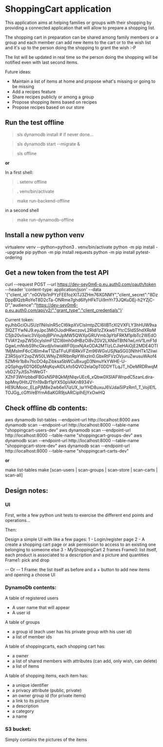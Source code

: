 # ShoppingCart application
This application aims at helping families or groups with their shopping by providing a connected application that will allow to prepare a shopping list.

The shopping cart in preparation can be shared among family members or a group and each member can add new items to the cart or to the wish list and it's up to the person doing the shopping to grant the wish :-P

The list will be updated in real time so the person doing the shopping will be notified even with last second items.

Future ideas:
 - Maintain a list of items at home and propose what's missing or going to be missing
 - Add a recipes feature
 - Share recipes publicly or among a group
 - Propose shopping items based on recipes
 - Propose recipes based on our store

## Run the test offline

> sls dynamodb install # if never done...

> sls dynamodb start --migrate &

> sls offline

**or**

In a first shell:
> . setenv offline

> . venv/bin/activate

> make run-backend-offline

in a second shell
> make run-dynamodb-offline


## Install a new python venv
virtualenv venv --python=python3
. venv/bin/activate
python -m pip install --upgrade pip
python -m pip install requests
python -m pip install pytest-ordering

## Get a new token from the test API
curl --request POST   --url https://dev-sey0m6-p.eu.auth0.com/oauth/token   --header 'content-type: application/json'   --data '{"client_id":"n0OVbi1nPYzFEEfozXlTJ3ZHm76XGNMY","client_secret":"8DzDppBlQzbRoYeT8D2cTa-ONRme7ghd6IfyHFkTUi9mYr73JQKuDEj-h2YZjC-D","audience":"https://dev-sey0m6-p.eu.auth0.com/api/v2/","grant_type":"client_credentials"}'


Current token:
eyJhbGciOiJSUzI1NiIsInR5cCI6IkpXVCIsImtpZCI6IlBTcXI2VXFLY3hHUW9xa3lQZTYwNiJ9.eyJpc3MiOiJodHRwczovL2Rldi1zZXkwbTYtcC5ldS5hdXRoMC5jb20vIiwic3ViIjoibjBPVmJpMW5QWXpGRUVmb3pYbFRKM1pIbTc2WEdOTVlAY2xpZW50cyIsImF1ZCI6Imh0dHBzOi8vZGV2LXNleTBtNi1wLmV1LmF1dGgwLmNvbS9hcGkvdjIvIiwiaWF0IjoxNjAxODA2MTIzLCJleHAiOjE2MDE4OTI1MjMsImF6cCI6Im4wT1ZiaTFuUFl6RkVFZm96WGxUSjNaSG03NlhHTk1ZIiwiZ3R5IjoiY2xpZW50LWNyZWRlbnRpYWxzIn0.GbxRtFVzOVjuruZwusuWAof45ZMHlr1b8v7ticDO4pZibksa5bWCuBxugD3NmuYkYWHE-U-zQSphgy6D1Q6DpMqKqvAIDLkfo5QVO2elaOpT0DDYTLqJT_hDeMRDRwqMvbD27yJtSs7nWeGT-XZhF3WHzbbdFBGsN5P8QkMjtNIqvUEc6_xQbw0XSIAFWnpdC5zanLdira-bpMny0HItJ2Yn19xBrf1pYX50pVAKn8934V-HE9UMooc_ELpPjM8e2wb6e17izUX_lsrYHD8uxuJ6VJdai5IPzRm1_T_VojIEfLTOJGg_cGftVeBYrnA6aKGR9jsARCipIhEjYxOwHQ

## Check offline db contents:
aws dynamodb list-tables --endpoint-url http://localhost:8000
aws dynamodb scan --endpoint-url http://localhost:8000 --table-name "shoppingcart-users-dev"
aws dynamodb scan --endpoint-url http://localhost:8000 --table-name "shoppingcart-groups-dev"
aws dynamodb scan --endpoint-url http://localhost:8000 --table-name "shoppingcart-store-dev"
aws dynamodb scan --endpoint-url http://localhost:8000 --table-name "shoppingcart-carts-dev"

**or**

make list-tables
make [scan-users | scan-groups | scan-store | scan-carts | scan-all]



## Design notes:

### UI
First, write a few python unit tests to exercise the different end points and operations...

Then:

Design a simple UI with like a few pages:
1 - Login/register page
2 - A create a shopping cart page or ask permission to access to an existing one belonging to someone else
3 - MyShoppingCart
 2 frames
 Frame0: list itself, each product is associated to a description and a picture and quantities
 Frame1: pick and drop

-- Or --
1 Frame: the list itself as before and a + button to add new items and opening a choose UI


### DynamoDb contents:
A table of registered users
- A user name that will appear
- A user id

A table of groups
- a group id (each user has his private group with his user id)
- a list of member ids

A table of shoppingcarts, each shopping cart has:
- a owner
- a list of shared members with attributes (can add, only wish, can delete)
- a list of items

A table of shopping items, each item has:
- a unique identifier
- a privacy attribute (public, private)
- an owner group id (for private items)
- a link to its picture
- a description
- a category
- a name

### S3 bucket:
Simply contains the pictures of the items